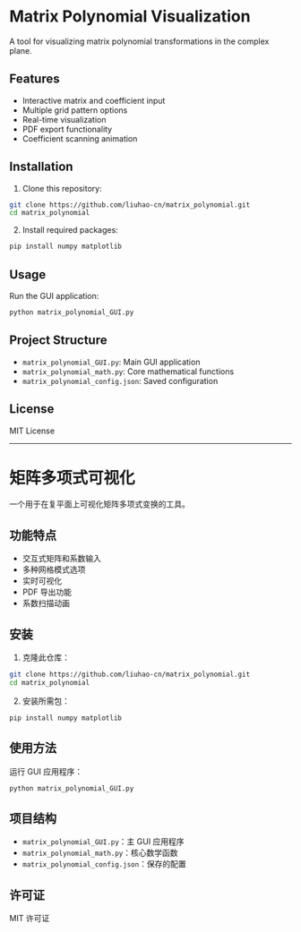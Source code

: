 # Matrix Polynomial Visualization

A tool for visualizing matrix polynomial transformations in the complex plane.

## Features

- Interactive matrix and coefficient input
- Multiple grid pattern options
- Real-time visualization
- PDF export functionality
- Coefficient scanning animation

## Installation

1. Clone this repository:
```bash
git clone https://github.com/liuhao-cn/matrix_polynomial.git
cd matrix_polynomial
```

2. Install required packages:
```bash
pip install numpy matplotlib
```

## Usage

Run the GUI application:
```bash
python matrix_polynomial_GUI.py
```

## Project Structure
- `matrix_polynomial_GUI.py`: Main GUI application
- `matrix_polynomial_math.py`: Core mathematical functions
- `matrix_polynomial_config.json`: Saved configuration

## License
MIT License

---

# 矩阵多项式可视化

一个用于在复平面上可视化矩阵多项式变换的工具。

## 功能特点

- 交互式矩阵和系数输入
- 多种网格模式选项
- 实时可视化
- PDF 导出功能
- 系数扫描动画

## 安装

1. 克隆此仓库：
```bash
git clone https://github.com/liuhao-cn/matrix_polynomial.git
cd matrix_polynomial
```

2. 安装所需包：
```bash
pip install numpy matplotlib
```

## 使用方法

运行 GUI 应用程序：
```bash
python matrix_polynomial_GUI.py
```

## 项目结构
- `matrix_polynomial_GUI.py`：主 GUI 应用程序
- `matrix_polynomial_math.py`：核心数学函数
- `matrix_polynomial_config.json`：保存的配置

## 许可证
MIT 许可证